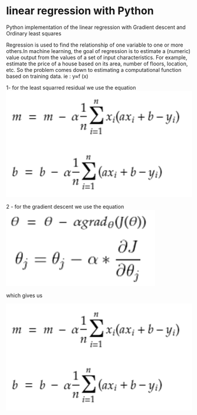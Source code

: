 # linear regression with Python
Python implementation of the linear regression with Gradient descent and Ordinary least squares

Regression is used to find the relationship of one variable to one or more others.In machine learning, the goal of regression is to estimate a (numeric) value output from the values of a set of input characteristics. For example, estimate the price of a house based on its area, number of floors, location, etc. So the problem comes down to estimating a computational function based on training data.   ie : y≈f (x)

1- for the least squarred residual we use the equation 
![GitHub Logo](https://github.com/noubhanidata/LR_python/blob/8991e27b69a45e7213bfb09977a920ac39149999/images/GD%202.png)

2 - for the gradient descent we use the equation 
![GitHub Logo](https://github.com/noubhanidata/LR_python/blob/8991e27b69a45e7213bfb09977a920ac39149999/images/GD.png)

which gives us 

![GitHub Logo](https://github.com/noubhanidata/LR_python/blob/8991e27b69a45e7213bfb09977a920ac39149999/images/GD%202.png)
